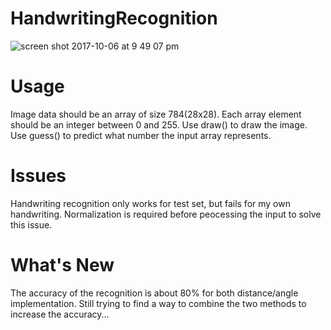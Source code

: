 # HandwritingRecognition
![screen shot 2017-10-06 at 9 49 07 pm](https://user-images.githubusercontent.com/21322866/31304830-3c3ae17e-aae0-11e7-9b2c-635a7e7c94e9.png)

# Usage
Image data should be an array of size 784(28x28). Each array element should be an integer between 0 and 255. Use draw() to draw the image. Use guess() to predict what number the input array represents. 

# Issues
Handwriting recognition only works for test set, but fails for my own handwriting. Normalization is required before peocessing the input to solve this issue.

# What's New
The accuracy of the recognition is about 80% for both distance/angle implementation. Still trying to find a way to combine the two methods to increase the accuracy...

